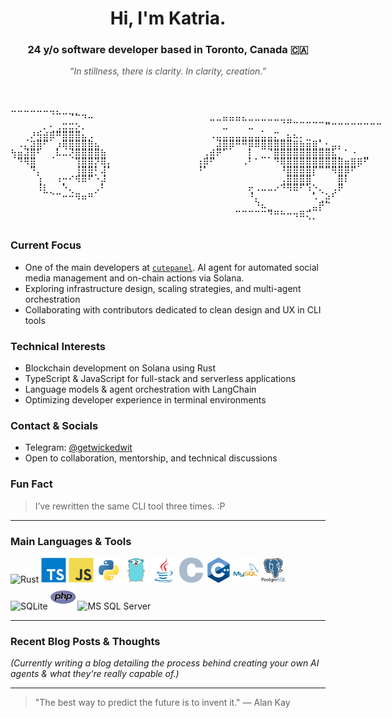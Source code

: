 <h1 align="center">Hi, I'm Katria.</h1>
<h3 align="center">24 y/o software developer based in Toronto, Canada 🇨🇦</h3>

<p align="center" style="font-style: italic; color: #555; margin-top: 0;">
“In stillness, there is clarity. In clarity, creation.”
</p>

<div align="center" style="font-family: monospace; white-space: pre; line-height: 1; margin: 2rem 0;">
⠤⠤⠤⠤⠤⠤⢤⣄⣀⣀⡀⠀⠀⠀⠀⠀⠀⠀⠀⠀⠀⠀⠀⠀⠀⠀⠀⠀⠀⠀⠀⠀⠀⠀⠀⠀⠀⠀⠀⠀⠀⠀⠀⠀⠀⠀⠀⠀⠀⠀⠀⠀⠀⠀⠀⠀⠀⠀⠀⠀
⠀⠀⠀⠀⠀⠀⠀⠀⠀⠈⠉⠙⠒⠀⠀⠀⠀⠀⠀⠀⠀⠀⠀⠀⠀⠀⠀⠀⠀⠀⠀⠤⠤⠶⠶⠶⠦⠤⠤⠤⠤⠤⢤⣤⣀⣀⣀⣀⣀⣀⠀⠀⠀⠀⠀⠀⠀⠀
⠀⠀⠀⠀⢀⠄⢂⣠⣭⣭⣕⠄⠀⠀⠀⠀⠀⠀⠀⠀⠀⠀⠀⠀⠀⠀⠀⠀⠀⠀⠀⠀⠀⠤⠀⠀⠀⠤⠀⡀⠀⠀⠀⠀⠀⠀⠀⠀⠀⠉⠉⠉⠉⠉⠉⠉⠉⠉
⠀⠀⢀⠜⣳⣾⡿⠛⣿⣿⣿⣦⡠⠀⠀⠀⠀⠀⠀⠀⠀⠀⠀⠀⠀⠀⠀⠀⠀⠀⠀⠠⣤⣤⣤⣤⣤⣤⣤⣤⣤⣍⣀⣦⠦⠄⣀⠀⡀⠀⠀⠀⠀⠀⠀⠀⠀⠀
⠀⠠⣄⣽⣿⠋⠀⡰⢿⣿⣿⣿⣿⣦⠀⠀⠀⠀⠀⠀⠀⠀⠀⠀⠀⠀⠀⠀⠀⠀⠀⠀⣼⣿⡿⠛⠛⡿⠿⣿⣿⣿⣿⣿⣿⣷⣶⣿⣁⣂⣤⡄⠀⠀⠀⠀⠀⠀
⢳⣶⣼⣿⠃⠀⢀⠧⠤⢜⣿⣿⣿⣿⣷⠀⠀⠀⠀⠀⠀⠀⠀⠀⠀⠀⠀⠀⠀⠀⢠⣾⠟⠁⠀⠀⠀⡇⠀⣀⡈⣿⣿⣿⣿⣿⣿⣿⣿⣿⣧⡀⠁⠐⠀⣀⠀⠀
⠀⠙⠻⣿⠀⠀⠀⠀⠀⠀⢹⣿⣿⡝⢿⡄⠀⠀⠀⠀⠀⠀⠀⠀⠀⠀⠀⠀⠀⢰⡿⠋⠀⠀⠀⠀⠠⠃⠁⠀⠀⠙⢿⣿⣿⣿⣿⣿⣿⣿⣿⣿⣶⣿⡿⠋⠀⠀
⠀⠀⠀⠙⡄⠀⠀⠀⠀⠀⢸⣿⣿⡃⢼⠁⠀⠀⠀⠀⠀⠀⠀⠀⠀⠀⠀⠀⠀⠘⠁⠀⠀⠀⠀⠀⠀⠀⠀⠀⠀⠀⠘⣿⣿⣿⣿⡏⠉⠉⠻⣿⡿⠋⠀⠀⠀⠀
⠀⠀⠀⠀⢰⠀⠀⠰⡒⠊⠻⠿⠋⠐⡼⠀⠀⠀⠀⠀⠀⠀⠀⠀⠀⠀⠀⠀⠀⠀⠀⠀⠀⠀⠀⠀⠀⠀⠀⠀⠀⠀⢠⣿⣿⣿⣿⠀⠀⠀⠀⣿⠇⠀⠀⠀⠀⠀
⠀⠀⠀⠀⠸⣇⡀⠀⠑⢄⠀⠀⠀⡠⠃⠀⠀⠀⠀⠀⠀⠀⠀⠀⠀⠀⠀⠀⠀⠀⠀⠀⠀⠀⠀⠀⠀⢖⠠⠤⠤⠔⠙⠻⠿⠋⠱⡑⢄⠀⢠⠟⠀⠀⠀⠀⠀⠀
⠀⠀⠀⠀⠀⠀⠈⠉⠒⠒⠻⠶⠛⠀⠀⠀⠀⠀⠀⠀⠀⠀⠀⠀⠀⠀⠀⠀⠀⠀⠀⠀⠀⠀⠀⠀⠀⠘⡄⠀⠀⠀⠀⠀⠀⠀⠀⠡⢀⡵⠃⠀⠀⠀⠀⠀⠀⠀
⠀⠀⠀⠀⠀⠀⠀⠀⠀⠀⠀⠀⠀⠀⠀⠀⠀⠀⠀⠀⠀⠀⠀⠀⠀⠀⠀⠀⠀⠀⠀⠀⠀⠀⠀⠀⠀⠀⠘⠦⣀⠀⠀⠀⠀⠀⢀⣤⡟⠉⠀⠀⠀⠀⠀⠀⠀⠀
⠀⠀⠀⠀⠀⠀⠀⠀⠀⠀⠀⠀⠀⠀⠀⠀⠀⠀⠀⠀⠀⠀⠀⠀⠀⠀⠀⠀⠀⠀⠀⠀⠀⠀⠀⠉⠉⠉⠉⠉⠙⠛⠓⠒⠲⠿⢍⡀⠀⠀⠀⠀⠀⠀⠀⠀⠀⠀
</div>

### Current Focus
- One of the main developers at [`cutepanel`](https://github.com/KatriaDopex/Cute-Panel). AI agent for automated social media management and on-chain actions via Solana.
- Exploring infrastructure design, scaling strategies, and multi-agent orchestration
- Collaborating with contributors dedicated to clean design and UX in CLI tools

### Technical Interests
- Blockchain development on Solana using Rust
- TypeScript & JavaScript for full-stack and serverless applications
- Language models & agent orchestration with LangChain
- Optimizing developer experience in terminal environments

### Contact & Socials
- Telegram: [@getwickedwit](https://t.me/getwickedwit)
- Open to collaboration, mentorship, and technical discussions

### Fun Fact
> I’ve rewritten the same CLI tool three times. :P

---

### Main Languages & Tools

<p align="left">
  <img src="https://www.rust-lang.org/logos/rust-logo-128x128-blk.png" alt="Rust" width="40" height="40"/>
  <img src="https://raw.githubusercontent.com/devicons/devicon/master/icons/typescript/typescript-original.svg" alt="TypeScript" width="40" height="40"/>
  <img src="https://raw.githubusercontent.com/devicons/devicon/master/icons/javascript/javascript-original.svg" alt="JavaScript" width="40" height="40"/>
  <img src="https://raw.githubusercontent.com/devicons/devicon/master/icons/python/python-original.svg" alt="Python" width="40" height="40"/>
  <img src="https://raw.githubusercontent.com/devicons/devicon/master/icons/go/go-original.svg" alt="Go" width="40" height="40"/>
  <img src="https://raw.githubusercontent.com/devicons/devicon/master/icons/java/java-original.svg" alt="Java" width="40" height="40"/>
  <img src="https://raw.githubusercontent.com/devicons/devicon/master/icons/c/c-original.svg" alt="C" width="40" height="40"/>
  <img src="https://raw.githubusercontent.com/devicons/devicon/master/icons/cplusplus/cplusplus-original.svg" alt="C++" width="40" height="40"/>
  <img src="https://raw.githubusercontent.com/devicons/devicon/master/icons/mysql/mysql-original-wordmark.svg" alt="MySQL" width="40" height="40"/>
  <img src="https://raw.githubusercontent.com/devicons/devicon/master/icons/postgresql/postgresql-original-wordmark.svg" alt="PostgreSQL" width="40" height="40"/>
  <img src="https://www.vectorlogo.zone/logos/sqlite/sqlite-icon.svg" alt="SQLite" width="40" height="40"/>
  <img src="https://raw.githubusercontent.com/devicons/devicon/master/icons/php/php-original.svg" alt="PHP" width="40" height="40"/>
  <img src="https://www.svgrepo.com/show/303229/microsoft-sql-server-logo.svg" alt="MS SQL Server" width="40" height="40"/>
</p>

---

### Recent Blog Posts & Thoughts  
*(Currently writing a blog detailing the process behind creating your own AI agents & what they're really capable of.)*

---

> "The best way to predict the future is to invent it." — Alan Kay
